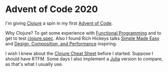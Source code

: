 # Advent of Code 2020

I'm giving [Clojure](https://clojure.org/) a spin in my first [Advent of Code](https://adventofcode.com/2020).
 
Why Clojure? To get some experience with [Functional Programming](https://clojure.org/about/functional_programming) and to get to test [clojure.spec](https://clojure.org/about/spec). Also I found Rich Hickeys talks [Simple Made Easy](https://www.youtube.com/watch?v=oytL881p-nQ) and [Design, Composition, and Performance](https://www.youtube.com/watch?v=MCZ3YgeEUPg) inspiring.

I wish I knew about the [Clojure Cheat Sheet](https://clojure.org/api/cheatsheet) before I started. Suppose I should have RTFM. Some days I also implement a [Julia](https://julialang.org/) version to compare, as that's what I usually use.